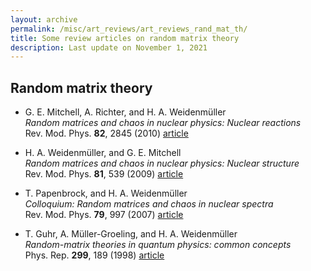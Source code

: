 ```yaml
---
layout: archive
permalink: /misc/art_reviews/art_reviews_rand_mat_th/
title: Some review articles on random matrix theory
description: Last update on November 1, 2021
---
```




## Random matrix theory

[//]: # (mitchell10_1316)
- G. E. Mitchell, A. Richter, and H. A. Weidenm&uuml;ller  
  _Random matrices and chaos in nuclear physics: Nuclear reactions_  
  Rev. Mod. Phys. **82**, 2845 (2010) [article](http://dx.doi.org/10.1103/RevModPhys.82.2845)  

[//]: # (weidenmuller09_1315)
- H. A. Weidenm&uuml;ller, and G. E. Mitchell  
  _Random matrices and chaos in nuclear physics: Nuclear structure_  
  Rev. Mod. Phys. **81**, 539 (2009) [article](http://dx.doi.org/10.1103/RevModPhys.81.539)  

[//]: # (papenbrock07_1314)
- T. Papenbrock, and H. A. Weidenm&uuml;ller  
  _Colloquium: Random matrices and chaos in nuclear spectra_  
  Rev. Mod. Phys. **79**, 997 (2007) [article](http://dx.doi.org/10.1103/RevModPhys.79.997)  

[//]: # (guhr98_1309)
- T. Guhr, A. M&uuml;ller-Groeling, and H. A. Weidenm&uuml;ller  
  _Random-matrix theories in quantum physics: common concepts_  
  Phys. Rep. **299**, 189 (1998) [article](http://dx.doi.org/10.1016/S0370-1573(97)00088-4)  



